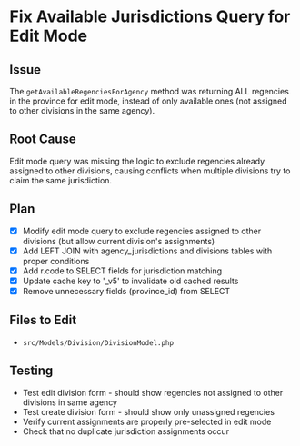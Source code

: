 # Fix Available Jurisdictions Query for Edit Mode

## Issue
The `getAvailableRegenciesForAgency` method was returning ALL regencies in the province for edit mode, instead of only available ones (not assigned to other divisions in the same agency).

## Root Cause
Edit mode query was missing the logic to exclude regencies already assigned to other divisions, causing conflicts when multiple divisions try to claim the same jurisdiction.

## Plan
- [x] Modify edit mode query to exclude regencies assigned to other divisions (but allow current division's assignments)
- [x] Add LEFT JOIN with agency_jurisdictions and divisions tables with proper conditions
- [x] Add r.code to SELECT fields for jurisdiction matching
- [x] Update cache key to '_v5' to invalidate old cached results
- [x] Remove unnecessary fields (province_id) from SELECT

## Files to Edit
- `src/Models/Division/DivisionModel.php`

## Testing
- Test edit division form - should show regencies not assigned to other divisions in same agency
- Test create division form - should show only unassigned regencies
- Verify current assignments are properly pre-selected in edit mode
- Check that no duplicate jurisdiction assignments occur
